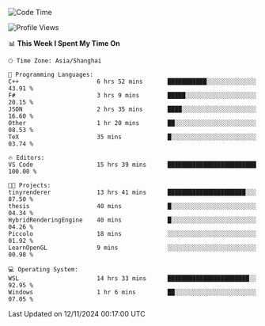 <!--START_SECTION:waka-->
![Code Time](http://img.shields.io/badge/Code%20Time-2%2C128%20hrs%2049%20mins-blue)

![Profile Views](http://img.shields.io/badge/Profile%20Views-2-blue)

📊 **This Week I Spent My Time On** 

```text
🕑︎ Time Zone: Asia/Shanghai

💬 Programming Languages: 
C++                      6 hrs 52 mins       ███████████░░░░░░░░░░░░░░   43.91 % 
F#                       3 hrs 9 mins        █████░░░░░░░░░░░░░░░░░░░░   20.15 % 
JSON                     2 hrs 35 mins       ████░░░░░░░░░░░░░░░░░░░░░   16.60 % 
Other                    1 hr 20 mins        ██░░░░░░░░░░░░░░░░░░░░░░░   08.53 % 
TeX                      35 mins             █░░░░░░░░░░░░░░░░░░░░░░░░   03.74 % 

🔥 Editors: 
VS Code                  15 hrs 39 mins      █████████████████████████   100.00 % 

🐱‍💻 Projects: 
tinyrenderer             13 hrs 41 mins      ██████████████████████░░░   87.50 % 
thesis                   40 mins             █░░░░░░░░░░░░░░░░░░░░░░░░   04.34 % 
HybridRenderingEngine    40 mins             █░░░░░░░░░░░░░░░░░░░░░░░░   04.26 % 
Piccolo                  18 mins             ░░░░░░░░░░░░░░░░░░░░░░░░░   01.92 % 
LearnOpenGL              9 mins              ░░░░░░░░░░░░░░░░░░░░░░░░░   00.98 % 

💻 Operating System: 
WSL                      14 hrs 33 mins      ███████████████████████░░   92.95 % 
Windows                  1 hr 6 mins         ██░░░░░░░░░░░░░░░░░░░░░░░   07.05 % 
```


 Last Updated on 12/11/2024 00:17:00 UTC
<!--END_SECTION:waka-->